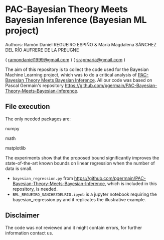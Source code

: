 # PAC-Bayesian Theory Meets Bayesian Inference (Bayesian ML project)

Authors: Ramón Daniel REGUEIRO ESPIÑO & María Magdalena SÁNCHEZ DEL RÍO AUFRERE DE LA PREUGNE

( ramondaniel1999@gmail.com ) ( srapmaria@gmail.com )

The aim of this repository is to collect the code used for the Bayesian Machine Learning project, which was to do a critical analysis of [PAC-Bayesian Theory Meets Bayesian Inference](http://arxiv.org/abs/1605.08636). All our code was based on Pascal Germain's repository https://github.com/pgermain/PAC-Bayesian-Theory-Meets-Bayesian-Inference.

## File execution
The only needed packages are:

numpy

math

matplotlib

The experiments show that the proposed bound significantly improves the state-of-the-art known
bounds on linear regression when the number of data is small.

* ``bayesian_regression.py`` from https://github.com/pgermain/PAC-Bayesian-Theory-Meets-Bayesian-Inference, which is included in this repository, is needed.
* ``BML_REGUEIRO_SANCHEZDELRIO.ipynb`` is a jupyter notebook requiring the bayesian_regression.py and it replicates the illustrative example.

## Disclaimer

The code was not reviewed and it might contain errors, for further information contact us.
